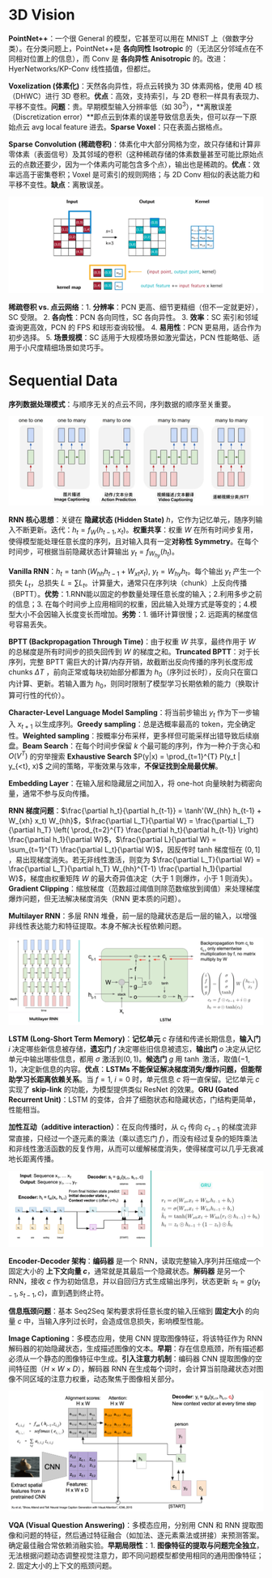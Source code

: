 # 3D Vision

**PointNet++**：一个很 General 的模型，它甚至可以用在 MNIST 上（做数字分类）。在分类问题上，PointNet++是 **各向同性 Isotropic** 的（无法区分邻域点在不同相对位置上的信息），而 Conv 是 **各向异性 Anisotropic** 的。改进：HyerNetworks/KP-Conv 线性插值，但都烂。

**Voxelization (体素化)**：天然各向异性，将点云转换为 3D 体素网格，使用 4D 核（DHWC）进行 3D 卷积。**优点**：高效，支持索引，与 2D 卷积一样具有表现力、平移不变性。**问题**：贵。早期模型输入分辨率低（如 $30^3$），**离散误差（Discretization error）**即点云到体素的误差导致信息丢失，但可以存一下原始点云 avg local feature 进去。**Sparse Voxel**：只在表面占据格点。

**Sparse Convolution (稀疏卷积)**：体素化中大部分网格为空，故只存储和计算非零体素（表面信号）及其邻域的卷积（这种稀疏存储的体素数量甚至可能比原始点云的点数还要少，因为一个体素内可能包含多个点），输出也是稀疏的。**优点**：效率远高于密集卷积；Voxel 是可索引的规则网络；与 2D Conv 相似的表达能力和平移不变性。**缺点**：离散误差。

![image-20250618022954153](./Cheatsheet-01-Sequential-Data.assets/image-20250618022954153.png)

**稀疏卷积 vs. 点云网络**：1. **分辨率**：PCN 更高、细节更精细（但不一定就更好），SC 受限。 2. **各向性**：PCN 各向同性，SC 各向异性。 3. **效率**：SC 索引和邻域查询更高效，PCN 的 FPS 和球形查询较慢。 4. **易用性**：PCN 更易用，适合作为初步选择。 5. **场景规模**：SC 适用于大规模场景如激光雷达，PCN 性能略低、适用于小尺度精细场景如灵巧手。

# Sequential Data

**序列数据处理模式**：与顺序无关的点云不同，序列数据的顺序至关重要。

![image-20250617211140565](./Cheatsheet-01-Sequential-Data.assets/image-20250617211140565.png)

**RNN 核心思想**：关键在 **隐藏状态 (Hidden State)** $h$，它作为记忆单元，随序列输入不断更新。迭代：$h_t = f_W(h_{t-1}, x_t)$。**权重共享**：权重 $W$ 在所有时间步复用，使得模型能处理任意长度的序列，且对输入具有一定**对称性 Symmetry**。在每个时间步，可根据当前隐藏状态计算输出 $y_t = f_{W_{hy}}(h_t)$。

**Vanilla RNN**：$h_t=\tanh(W_{hh}h_{t-1}+W_{xt}x_t)$, $y_t=W_{hy}h_t$。每个输出 $y_t$ 产生一个损失 $L_t$，总损失 $L=\sum L_t$。计算量大，通常只在序列块（chunk）上反向传播（BPTT）。**优势**：1.RNN能以固定的参数量处理任意长度的输入；2.利用多步之前的信息；3. 在每个时间步上应用相同的权重，因此输入处理方式是等变的；4.模型大小不会因输入长度变长而增加。**劣势**：1. 循环计算很慢；2. 远距离的梯度信号容易丢失。

**BPTT (Backpropagation Through Time)**：由于权重 $W$ 共享，最终作用于 $W$ 的总梯度是所有时间步的损失回传到 $W$ 的梯度之和。**Truncated BPTT**：对于长序列，完整 BPTT 需巨大的计算/内存开销，故截断出反向传播的序列长度形成 chunks $\Delta T$ ，前向正常或每块初始部分都置为 $h_0$（序列过长时），反向只在窗口内计算、更新。若输入置为 $h_0$，则同时限制了模型学习长期依赖的能力（换取计算可行性的代价）。

**Character-Level Language Model Sampling**：将当前步输出 $y_t$ 作为下一步输入 $x_{t+1}$ 以生成序列。**Greedy sampling**：总是选概率最高的 token，完全确定性。**Weighted sampling**：按概率分布采样，更多样但可能采样出错导致后续崩盘。**Beam Search**：在每个时间步保留 $k$ 个最可能的序列，作为一种介于贪心和 $O(V^T)$ 的穷举搜索 **Exhaustive Search** $P(y|x) = \prod_{t=1}^{T} P(y_t | y_{<t}, x)$ 之间的策略，平衡效果与效率，**不保证找到全局最优解**。

**Embedding Layer**：在输入层和隐藏层之间加入，将 one-hot 向量映射为稠密向量，通常不参与反向传播。

**RNN 梯度问题**：$\frac{\partial h_t}{\partial h_{t-1}} = \tanh'(W_{hh} h_{t-1} + W_{xh} x_t) W_{hh}$，$\frac{\partial L_T}{\partial W} = \frac{\partial L_T}{\partial h_T} \left( \prod_{t=2}^{T} \frac{\partial h_t}{\partial h_{t-1}} \right) \frac{\partial h_1}{\partial W}$，$\frac{\partial L}{\partial W} = \sum_{t=1}^{T} \frac{\partial L_t}{\partial W}$，因反传时 tanh 梯度恒在 $(0, 1]$ ，易出现梯度消失。若无非线性激活，则变为 $\frac{\partial L_T}{\partial W} = \frac{\partial L_T}{\partial h_T} W_{hh}^{T-1} \frac{\partial h_1}{\partial W}$，梯度由权重矩阵 $W$ 的最大奇异值决定（大于 1 则爆炸，小于 1 则消失）。**Gradient Clipping**：缩放梯度（范数超过阈值则除范数缩放到阈值）来处理梯度爆炸问题，但无法解决梯度消失（RNN 更本质的问题）。

**Multilayer RNN**：多层 RNN 堆叠，前一层的隐藏状态是后一层的输入，以增强非线性表达能力和特征提取。本身不解决长程依赖问题。

![image-20250617214406041](./Cheatsheet-01-Sequential-Data.assets/image-20250617214406041.png)

**LSTM (Long-Short Term Memory)**：**记忆单元** $c$ 存储和传递长期信息，**输入门** $i$ 决定哪些新信息被存储，**遗忘门** $f$ 决定哪些旧信息被遗忘，**输出门** $o$ 决定从记忆单元中输出哪些信息，都用 $\sigma$ 激活到$(0,1)$。**候选门** $g$ 用 $\tanh$ 激活，取值$(-1,1)$，决定新信息的内容。**优点**：**LSTMs 不能保证解决梯度消失/爆炸问题，但能帮助学习长距离依赖关系**。当 $f=1,\ i=0$ 时，单元信息 $c$ 将一直保留。记忆单元 $c$ 实现了 **skip-link** 的功能，为模型提供类似 ResNet 的效果。**GRU (Gated Recurrent Unit)**：LSTM 的变体，合并了细胞状态和隐藏状态，门结构更简单，性能相当。

**加性互动（additive interaction）**：在反向传播时，从 $c_t$ 传向 $c_{t-1}$ 的梯度流非常直接，只经过一个逐元素的乘法（乘以遗忘门 $f$），而没有经过复杂的矩阵乘法和非线性激活函数的反复作用，从而可以缓解梯度消失，使得梯度可以几乎无衰减地长距离传播。

![image-20250618031316106](./Cheatsheet-01-Sequential-Data.assets/image-20250618031316106.png)

**Encoder-Decoder 架构**：**编码器** 是一个 RNN，读取完整输入序列并压缩成一个固定大小的 **上下文向量 $c$**，通常就是其最后一个隐藏状态。**解码器** 是另一个 RNN，接收 $c$ 作为初始信息，并以自回归方式生成输出序列，状态更新 $s_t = g(y_{t-1}, s_{t-1}, c)$，直到遇到终止符。

**信息瓶颈问题**：基本 Seq2Seq 架构要求将任意长度的输入压缩到 **固定大小** 的向量 $c$ 中，当输入序列过长时，会造成信息损失，影响模型性能。

**Image Captioning**：多模态应用，使用 CNN 提取图像特征，将该特征作为 RNN 解码器的初始隐藏状态，生成描述图像的文本。**早期**：存在信息瓶颈，所有描述都必须从一个静态的图像特征中生成。**引入注意力机制**：编码器 CNN 提取图像的空间特征图（$H \times W \times D$），解码器 RNN 在生成每个词时，会计算当前隐藏状态对图像不同区域的注意力权重，动态聚焦于图像相关部分。

![image-20250617225104511](./Cheatsheet-01-Sequential-Data.assets/image-20250617225104511.png)

**VQA (Visual Question Answering)**：多模态应用，分别用 CNN 和 RNN 提取图像和问题的特征，然后通过特征融合（如加法、逐元素乘法或拼接）来预测答案。确定最佳融合常依赖消融实验。**早期局限性**：1. **图像特征的提取与问题完全独立**，无法根据问题动态调整视觉注意力，即不同问题模型都使用相同的通用图像特征；2. 固定大小的上下文的瓶颈问题。
